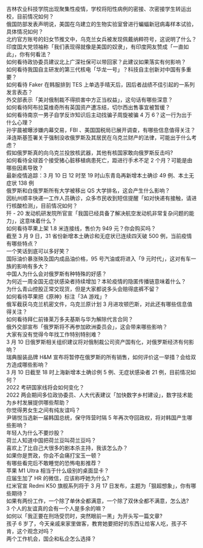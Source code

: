 吉林农业科技学院出现聚集性疫情，学校将阳性病例的密接、次密接学生转运出校，目前情况如何？  
俄国防部发表声明说，美国在乌建立的生物实验室曾进行蝙蝠新冠病毒样本试验，具体情况如何？  
北约官方账号的妇女节推文中，乌克兰女兵被发现佩戴纳粹符号，这说明了什么？  
印度国大党领袖称「我们表现得就像是美国的奴隶」，有印度网友赞成「一直如此」，你有何看法？  
如何看待政协委员建议北上广深社保可以带回家？此建议如果落实有何影响？  
如何看待我国自主研发的第三代核电「华龙一号」？科技自主创新对中国有多重要？  
如何看待 Faker 在韩服排到 TES 上单选手晴天后，因后者战绩不佳引起的一系列发言表态？  
外交部表示「美对俄制裁不得损害中方正当权益」，这句话有哪些深意？  
如何看待阿布拉莫维奇所有英国资产遭冻结，切尔西出售事宜被暂缓？  
如何看待南京一男子自学反诈知识后主动找骗子周旋被骗 4 万 6？这一行为出于什么心理？  
孙宇晨被曝涉嫌内幕交易，FBI 、美国国税局已展开调查，有哪些信息值得关注？  
泽连斯基签署关于强制没收俄罗斯及其居民在乌克兰财产的法律，可能出于什么考虑？  
假如俄罗斯真的向乌克兰投放核武器，其他有核国家敢向俄罗斯反击吗?  
如何看待全球首个接受猪心脏移植病患死亡，距进行手术不足 2 个月？可能是由哪些因素导致？  
最新疫情追踪：3 月 10 日 12 时至 19 时山东青岛再新增本土确诊 49 例、本土无症状 138 例  
俄罗斯和白俄罗斯所有大学被移出 QS 大学排名，这会产生什么影响？  
因杭州顺丰快递一工作人员确诊，众多市民收到短信提醒「如对快递有接触，请进行核酸检测」，目前情况如何？  
歼 - 20 发动机研发院所官宣「我国已经具备了解决航空发动机非常复杂问题的能力」，这意味着什么？  
如何看待苹果上架 1.8 米连接线，售价为 949 元？你会购买吗？  
截至 3 月 9 日，31 省份新增本土确诊和无症状已连续四天破 500 例，当前疫情有哪些特点？  
一个笑话到底可以多好笑？  
国际油价暴涨殃及国内成品油价格，95 号汽油或将进入「9 元时代」，这对有车一族的影响有多大？  
中国人为什么会对俄罗斯有种特殊的好感？  
为何近一周全国无症状感染者持续增加？本轮疫情的隐匿传播链意味着什么？  
为什么青山控股正常交现货，但是大家都说多头会赔得底裤不留？  
如何看待苹果把《原神》标注「3A 游戏」?  
俄军截获乌克兰机密文件，乌克兰原计划 3 月进攻顿巴斯，对此还有哪些信息值得关注？  
如何看待拜仁前锋莱万多夫基斯与华为解除代言合同？  
俄外交部宣布「俄罗斯将不再参加欧洲委员会」，这会带来哪些影响？  
大家有没有觉得今年找工作特别特别难？  
3 月 10 日俄罗斯相关组织建议将对俄制裁公司资产国有化，对俄罗斯经济有何影响？  
瑞典服装品牌 H&M 宣布将暂停在俄罗斯的所有销售，如何评价这一举措？会给双方造成哪些影响？  
3 月 10 日截至 18 时上海新增本土确诊例 5 例、无症状感染者 21 例，目前情况如何？  
2022 考研国家线将会如何变化？  
2022 两会期间多位政协委员、人大代表建议「加快数字乡村建设」，数字技术能为乡村发展提供哪些帮助？  
你觉得男女生之间有纯友谊吗？  
尹锡悦当选新一届韩国总统，保守阵营时隔 5 年再次夺回政权，将对韩国产生哪些影响？  
年轻人为什么不要炒股？  
荷兰人知道中国把荷兰豆叫荷兰豆吗？  
喜欢上了比自己大很多的剧本杀主持，我该怎么办？  
如果你是贾政，你会不会痛打宝玉一顿？  
有哪些看完后不敢睡觉的恐怖电影推荐？  
苹果 M1 Ultra 相当于什么级别的桌面显卡？  
应届生加了 HR 的微信，应该称呼她为什么?  
红米官宣 Redmi K50 旗舰系列将于 3 月 17 日发布，主题为「狠超想象」，你有哪些期待？  
如果有两份工作，一个除了单休全都满意，一个除了双休全都不满意，怎么选?  
3 个人的友谊真的会有一个人是多余的嘛？  
如何以「我正要在刑场受罚时，突然眼前一黑」为开头写一篇文章?  
孩子 6 岁了，今天亲戚来家里做客，教育她要把好的东西让给客人吃，孩子不肯，这个观念对吗？  
两个工作机会，国企和私企怎么选择？  
